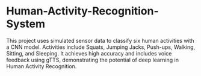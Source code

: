 # Human-Activity-Recognition-System
This project uses simulated sensor data to classify six human activities with a CNN model. Activities include Squats, Jumping Jacks, Push-ups, Walking, Sitting, and Sleeping. It achieves high accuracy and includes voice feedback using gTTS, demonstrating the potential of deep learning in Human Activity Recognition.

